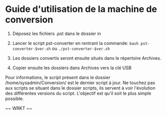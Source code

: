 # Guide d'utilisation de la machine de conversion

1. Déposez les fichiers .pst dans le dossier in

2. Lancer le script pst-converter en rentrant la commande:
`bash pst-converter-$ver.sh` ou `./pst-converter-$ver.sh`

3. Les dossiers convertis seront ensuite situés dans le répertoire Archives.

4. Copier ensuite les dossiers dans Archives vers la clé USB

Pour informations, le script présent dans le dossier /home/sysadmin/Conversion/ est le dernier script à jour. Ne touchez pas aux scripts se situant dans le dossier scripts, ils servent à voir l'évolution des différentes versions du script. L'objectif est qu'il soit le plus simple possible.

~~ WRKT ~~
